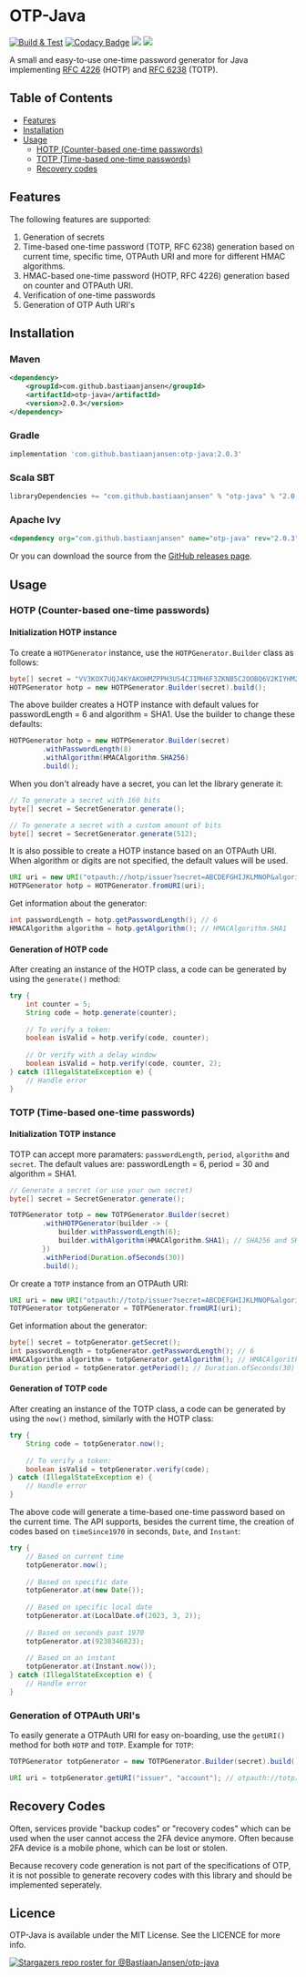 # OTP-Java

[![Build & Test](https://github.com/BastiaanJansen/otp-java/actions/workflows/build.yml/badge.svg?branch=main)](https://github.com/BastiaanJansen/otp-java/actions/workflows/build.yml)
[![Codacy Badge](https://app.codacy.com/project/badge/Grade/91d3addee9e94a0cad9436601d4a4e1e)](https://www.codacy.com/gh/BastiaanJansen/OTP-Java/dashboard?utm_source=github.com&amp;utm_medium=referral&amp;utm_content=BastiaanJansen/OTP-Java&amp;utm_campaign=Badge_Grade)
![](https://img.shields.io/github/license/BastiaanJansen/OTP-Java)
![](https://img.shields.io/github/issues/BastiaanJansen/OTP-Java)

A small and easy-to-use one-time password generator for Java implementing [RFC 4226](https://tools.ietf.org/html/rfc4226) (HOTP) and [RFC 6238](https://tools.ietf.org/html/rfc6238) (TOTP).

## Table of Contents

* [Features](#features)
* [Installation](#installation)
* [Usage](#usage)
    * [HOTP (Counter-based one-time passwords)](#counter-based-one-time-passwords)
    * [TOTP (Time-based one-time passwords)](#time-based-one-time-passwords)
    * [Recovery codes](#recovery-codes)

## Features
The following features are supported:
1. Generation of secrets
2. Time-based one-time password (TOTP, RFC 6238) generation based on current time, specific time, OTPAuth URI and more for different HMAC algorithms.
3. HMAC-based one-time password (HOTP, RFC 4226) generation based on counter and OTPAuth URI.
4. Verification of one-time passwords
5. Generation of OTP Auth URI's

## Installation
### Maven
```xml
<dependency>
    <groupId>com.github.bastiaanjansen</groupId>
    <artifactId>otp-java</artifactId>
    <version>2.0.3</version>
</dependency>
```

### Gradle
```gradle
implementation 'com.github.bastiaanjansen:otp-java:2.0.3'
```

### Scala SBT
```scala
libraryDependencies += "com.github.bastiaanjansen" % "otp-java" % "2.0.3"
```

### Apache Ivy
```xml
<dependency org="com.github.bastiaanjansen" name="otp-java" rev="2.0.3" />
```

Or you can download the source from the [GitHub releases page](https://github.com/BastiaanJansen/OTP-Java/releases).

## Usage
### HOTP (Counter-based one-time passwords)
#### Initialization HOTP instance
To create a `HOTPGenerator` instance, use the `HOTPGenerator.Builder` class as follows:

```java
byte[] secret = "VV3KOX7UQJ4KYAKOHMZPPH3US4CJIMH6F3ZKNB5C2OOBQ6V2KIYHM27Q".getBytes();
HOTPGenerator hotp = new HOTPGenerator.Builder(secret).build();
```
The above builder creates a HOTP instance with default values for passwordLength = 6 and algorithm = SHA1. Use the builder to change these defaults:
```java
HOTPGenerator hotp = new HOTPGenerator.Builder(secret)
        .withPasswordLength(8)
        .withAlgorithm(HMACAlgorithm.SHA256)
        .build();
```

When you don't already have a secret, you can let the library generate it:
```java
// To generate a secret with 160 bits
byte[] secret = SecretGenerator.generate();

// To generate a secret with a custom amount of bits
byte[] secret = SecretGenerator.generate(512);
```

It is also possible to create a HOTP instance based on an OTPAuth URI. When algorithm or digits are not specified, the default values will be used.
```java
URI uri = new URI("otpauth://hotp/issuer?secret=ABCDEFGHIJKLMNOP&algorithm=SHA1&digits=6&counter=8237");
HOTPGenerator hotp = HOTPGenerator.fromURI(uri);
```

Get information about the generator:

```java
int passwordLength = hotp.getPasswordLength(); // 6
HMACAlgorithm algorithm = hotp.getAlgorithm(); // HMACAlgorithm.SHA1
```

#### Generation of HOTP code
After creating an instance of the HOTP class, a code can be generated by using the `generate()` method:
```java
try {
    int counter = 5;
    String code = hotp.generate(counter);
    
    // To verify a token:
    boolean isValid = hotp.verify(code, counter);
    
    // Or verify with a delay window
    boolean isValid = hotp.verify(code, counter, 2);
} catch (IllegalStateException e) {
    // Handle error
}
```

### TOTP (Time-based one-time passwords)
#### Initialization TOTP instance
TOTP can accept more paramaters: `passwordLength`, `period`, `algorithm` and `secret`. The default values are: passwordLength = 6, period = 30 and algorithm = SHA1.

```java
// Generate a secret (or use your own secret)
byte[] secret = SecretGenerator.generate();

TOTPGenerator totp = new TOTPGenerator.Builder(secret)
        .withHOTPGenerator(builder -> {
            builder.withPasswordLength(6);
            builder.withAlgorithm(HMACAlgorithm.SHA1); // SHA256 and SHA512 are also supported
        })
        .withPeriod(Duration.ofSeconds(30))
        .build();
```
Or create a `TOTP` instance from an OTPAuth URI:
```java
URI uri = new URI("otpauth://totp/issuer?secret=ABCDEFGHIJKLMNOP&algorithm=SHA1&digits=6&period=30");
TOTPGenerator totpGenerator = TOTPGenerator.fromURI(uri);
```

Get information about the generator:
```java
byte[] secret = totpGenerator.getSecret();
int passwordLength = totpGenerator.getPasswordLength(); // 6
HMACAlgorithm algorithm = totpGenerator.getAlgorithm(); // HMACAlgorithm.SHA1
Duration period = totpGenerator.getPeriod(); // Duration.ofSeconds(30)
```

#### Generation of TOTP code
After creating an instance of the TOTP class, a code can be generated by using the `now()` method, similarly with the HOTP class:
```java
try {
    String code = totpGenerator.now();
     
    // To verify a token:
    boolean isValid = totpGenerator.verify(code);
} catch (IllegalStateException e) {
    // Handle error
}
```
The above code will generate a time-based one-time password based on the current time. The API supports, besides the current time, the creation of codes based on `timeSince1970` in seconds, `Date`, and `Instant`:

```java
try {
    // Based on current time
    totpGenerator.now();
    
    // Based on specific date
    totpGenerator.at(new Date());
    
    // Based on specific local date
    totpGenerator.at(LocalDate.of(2023, 3, 2));
    
    // Based on seconds past 1970
    totpGenerator.at(9238346823);
    
    // Based on an instant
    totpGenerator.at(Instant.now());
} catch (IllegalStateException e) {
    // Handle error
}
```

### Generation of OTPAuth URI's
To easily generate a OTPAuth URI for easy on-boarding, use the `getURI()` method for both `HOTP` and `TOTP`. Example for `TOTP`:
```java
TOTPGenerator totpGenerator = new TOTPGenerator.Builder(secret).build();

URI uri = totpGenerator.getURI("issuer", "account"); // otpauth://totp/issuer:account?period=30&digits=6&secret=SECRET&algorithm=SHA1

```

## Recovery Codes
Often, services provide "backup codes" or "recovery codes" which can be used when the user cannot access the 2FA device anymore. Often because 2FA device is a mobile phone, which can be lost or stolen. 

Because recovery code generation is not part of the specifications of OTP, it is not possible to generate recovery codes with this library and should be implemented seperately.

## Licence
OTP-Java is available under the MIT License. See the LICENCE for more info.

[![Stargazers repo roster for @BastiaanJansen/otp-java](https://reporoster.com/stars/BastiaanJansen/otp-java)](https://github.com/BastiaanJansen/otp-java/stargazers)
